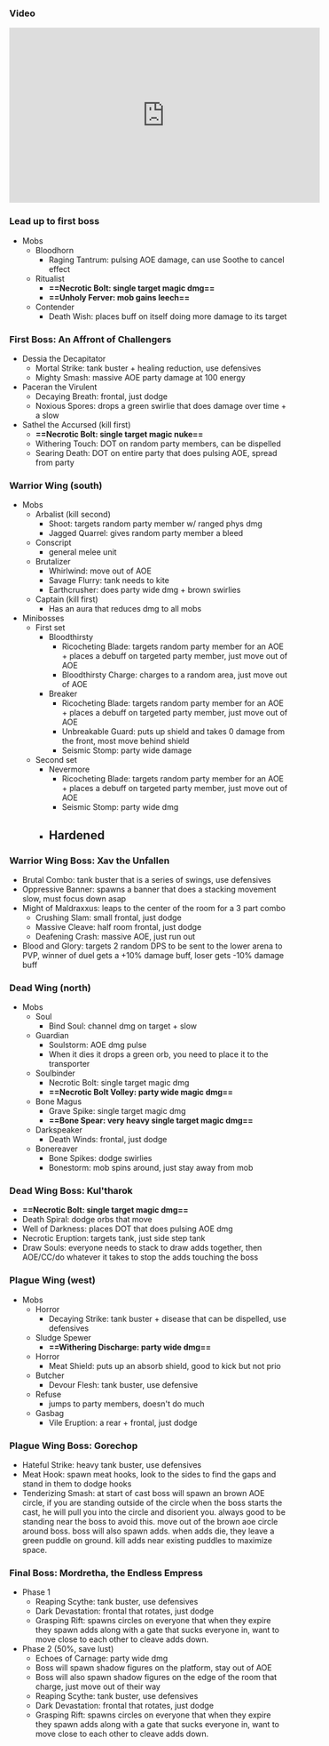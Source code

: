 ### Video
<iframe width="560" height="315" src="https://www.youtube.com/embed/hIlqp3On2mI?si=HBPyGgxIXF3YWaG1" title="YouTube video player" frameborder="0" allow="accelerometer; autoplay; clipboard-write; encrypted-media; gyroscope; picture-in-picture; web-share" referrerpolicy="strict-origin-when-cross-origin" allowfullscreen></iframe>

### Lead up to first boss
- Mobs
	- Bloodhorn
		- Raging Tantrum: pulsing AOE damage, can use Soothe to cancel effect
	- Ritualist
		- **==Necrotic Bolt: single target magic dmg==**
		- **==Unholy Ferver: mob gains leech==**
	- Contender
		- Death Wish: places buff on itself doing more damage to its target

### First Boss: An Affront of Challengers
- Dessia the Decapitator
	- Mortal Strike: tank buster + healing reduction, use defensives
	- Mighty Smash: massive AOE party damage at 100 energy
- Paceran the Virulent
	- Decaying Breath: frontal, just dodge
	- Noxious Spores: drops a green swirlie that does damage over time + a slow
- Sathel the Accursed (kill first)
	- **==Necrotic Bolt: single target magic nuke==**
	- Withering Touch: DOT on random party members, can be dispelled
	- Searing Death: DOT on entire party that does pulsing AOE, spread from party

### Warrior Wing (south)
- Mobs
	- Arbalist (kill second)
		- Shoot: targets random party member w/ ranged phys dmg
		- Jagged Quarrel: gives random party member a bleed
	- Conscript
		- general melee unit
	- Brutalizer
		- Whirlwind: move out of AOE
		- Savage Flurry: tank needs to kite
		- Earthcrusher: does party wide dmg + brown swirlies
	- Captain (kill first)
		- Has an aura that reduces dmg to all mobs
- Minibosses
	- First set
		- Bloodthirsty
			- Ricocheting Blade: targets random party member for an AOE + places a debuff on targeted party member, just move out of AOE
			- Bloodthirsty Charge: charges to a random area, just move out of AOE
		- Breaker
			- Ricocheting Blade: targets random party member for an AOE + places a debuff on targeted party member, just move out of AOE
			- Unbreakable Guard: puts up shield and takes 0 damage from the front, most move behind shield
			- Seismic Stomp: party wide damage
	- Second set
		- Nevermore
			- Ricocheting Blade: targets random party member for an AOE + places a debuff on targeted party member, just move out of AOE
			- Seismic Stomp: party wide dmg
		- Hardened
			- 

### Warrior Wing Boss: Xav the Unfallen
- Brutal Combo: tank buster that is a series of swings, use defensives
- Oppressive Banner: spawns a banner that does a stacking movement slow, must focus down asap
- Might of Maldraxxus: leaps to the center of the room for a 3 part combo
	- Crushing Slam: small frontal, just dodge
	- Massive Cleave: half room frontal, just dodge
	- Deafening Crash: massive AOE, just run out
- Blood and Glory: targets 2 random DPS to be sent to the lower arena to PVP, winner of duel gets a +10% damage buff, loser gets -10% damage buff

### Dead Wing (north)
- Mobs
	- Soul
		- Bind Soul: channel dmg on target + slow
	- Guardian
		- Soulstorm: AOE dmg pulse
		- When it dies it drops a green orb, you need to place it to the transporter
	- Soulbinder
		- Necrotic Bolt: single target magic dmg
		- **==Necrotic Bolt Volley: party wide magic dmg==**
	- Bone Magus
		- Grave Spike: single target magic dmg
		- **==Bone Spear: very heavy single target magic dmg==**
	- Darkspeaker
		- Death Winds: frontal, just dodge
	- Bonereaver
		- Bone Spikes: dodge swirlies
		- Bonestorm: mob spins around, just stay away from mob

### Dead Wing Boss: Kul'tharok
- **==Necrotic Bolt: single target magic dmg==**
- Death Spiral: dodge orbs that move
- Well of Darkness: places DOT that does pulsing AOE dmg
- Necrotic Eruption: targets tank, just side step tank
- Draw Souls: everyone needs to stack to draw adds together, then AOE/CC/do whatever it takes to stop the adds touching the boss

### Plague Wing (west)
- Mobs
	- Horror
		- Decaying Strike: tank buster + disease that can be dispelled, use defensives
	- Sludge Spewer
		- **==Withering Discharge: party wide dmg==**
	- Horror
		- Meat Shield: puts up an absorb shield, good to kick but not prio
	- Butcher
		- Devour Flesh: tank buster, use defensive
	- Refuse
		- jumps to party members, doesn't do much
	- Gasbag
		- Vile Eruption: a rear + frontal, just dodge
### Plague Wing Boss: Gorechop
- Hateful Strike: heavy tank buster, use defensives
- Meat Hook: spawn meat hooks, look to the sides to find the gaps and stand in them to dodge hooks
- Tenderizing Smash: at start of cast boss will spawn an brown AOE circle, if you are standing outside of the circle when the boss starts the cast, he will pull you into the circle and disorient you. always good to be standing near the boss to avoid this. move out of the brown aoe circle around boss. boss will also spawn adds. when adds die, they leave a green puddle on ground. kill adds near existing puddles to maximize space.

### Final Boss: Mordretha, the Endless Empress
- Phase 1
	- Reaping Scythe: tank buster, use defensives
	- Dark Devastation: frontal that rotates, just dodge
	- Grasping Rift: spawns circles on everyone that when they expire they spawn adds along with a gate that sucks everyone in, want to move close to each other to cleave adds down.
- Phase 2 (50%, save lust)
	- Echoes of Carnage: party wide dmg
	- Boss will spawn shadow figures on the platform, stay out of AOE
	- Boss will also spawn shadow figures on the edge of the room that charge, just move out of their way
	- Reaping Scythe: tank buster, use defensives
	- Dark Devastation: frontal that rotates, just dodge
	- Grasping Rift: spawns circles on everyone that when they expire they spawn adds along with a gate that sucks everyone in, want to move close to each other to cleave adds down.